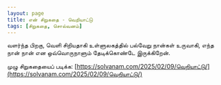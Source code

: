 ```yaml
---
layout: page
title: என் சிறுகதை - வெறியாட்டு
tags: [சிறுகதை, சொல்வனம்]
---
```


வளர்ந்த பிறகு, வெளி சிறியதாகி உள்ளுலகத்தில் பல்வேறு நான்கள் உருவாகி, எந்த நான் நான் என ஒவ்வொருநாளும் தேடிக்கொண்டே இருக்கிறேன். 

முழு சிறுகதையைப் படிக்க:
[https://solvanam.com/2025/02/09/வெறியாட்டு/](https://solvanam.com/2025/02/09/வெறியாட்டு/)
